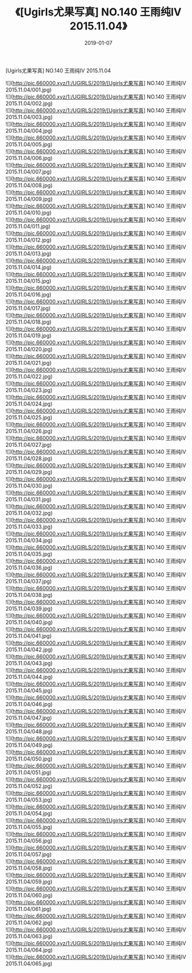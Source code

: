 ﻿---
layout: post
title:  《[Ugirls尤果写真] NO.140 王雨纯Ⅳ 2015.11.04》
date:   2019-01-07
img: http://pic.660000.xyz/1:/UGIRLS/2019/[Ugirls尤果写真] NO.140 王雨纯Ⅳ 2015.11.04/000.jpg
categories: [美女, 清纯, 唯美]
---

[Ugirls尤果写真] NO.140 王雨纯Ⅳ 2015.11.04

 ![](http://pic.660000.xyz/1:/UGIRLS/2019/[Ugirls尤果写真] NO.140 王雨纯Ⅳ 2015.11.04/001.jpg) <br>![](http://pic.660000.xyz/1:/UGIRLS/2019/[Ugirls尤果写真] NO.140 王雨纯Ⅳ 2015.11.04/002.jpg) <br>![](http://pic.660000.xyz/1:/UGIRLS/2019/[Ugirls尤果写真] NO.140 王雨纯Ⅳ 2015.11.04/003.jpg) <br>![](http://pic.660000.xyz/1:/UGIRLS/2019/[Ugirls尤果写真] NO.140 王雨纯Ⅳ 2015.11.04/004.jpg) <br>![](http://pic.660000.xyz/1:/UGIRLS/2019/[Ugirls尤果写真] NO.140 王雨纯Ⅳ 2015.11.04/005.jpg) <br>![](http://pic.660000.xyz/1:/UGIRLS/2019/[Ugirls尤果写真] NO.140 王雨纯Ⅳ 2015.11.04/006.jpg) <br>![](http://pic.660000.xyz/1:/UGIRLS/2019/[Ugirls尤果写真] NO.140 王雨纯Ⅳ 2015.11.04/007.jpg) <br>![](http://pic.660000.xyz/1:/UGIRLS/2019/[Ugirls尤果写真] NO.140 王雨纯Ⅳ 2015.11.04/008.jpg) <br>![](http://pic.660000.xyz/1:/UGIRLS/2019/[Ugirls尤果写真] NO.140 王雨纯Ⅳ 2015.11.04/009.jpg) <br>![](http://pic.660000.xyz/1:/UGIRLS/2019/[Ugirls尤果写真] NO.140 王雨纯Ⅳ 2015.11.04/010.jpg) <br>![](http://pic.660000.xyz/1:/UGIRLS/2019/[Ugirls尤果写真] NO.140 王雨纯Ⅳ 2015.11.04/011.jpg) <br>![](http://pic.660000.xyz/1:/UGIRLS/2019/[Ugirls尤果写真] NO.140 王雨纯Ⅳ 2015.11.04/012.jpg) <br>![](http://pic.660000.xyz/1:/UGIRLS/2019/[Ugirls尤果写真] NO.140 王雨纯Ⅳ 2015.11.04/013.jpg) <br>![](http://pic.660000.xyz/1:/UGIRLS/2019/[Ugirls尤果写真] NO.140 王雨纯Ⅳ 2015.11.04/014.jpg) <br>![](http://pic.660000.xyz/1:/UGIRLS/2019/[Ugirls尤果写真] NO.140 王雨纯Ⅳ 2015.11.04/015.jpg) <br>![](http://pic.660000.xyz/1:/UGIRLS/2019/[Ugirls尤果写真] NO.140 王雨纯Ⅳ 2015.11.04/016.jpg) <br>![](http://pic.660000.xyz/1:/UGIRLS/2019/[Ugirls尤果写真] NO.140 王雨纯Ⅳ 2015.11.04/017.jpg) <br>![](http://pic.660000.xyz/1:/UGIRLS/2019/[Ugirls尤果写真] NO.140 王雨纯Ⅳ 2015.11.04/018.jpg) <br>![](http://pic.660000.xyz/1:/UGIRLS/2019/[Ugirls尤果写真] NO.140 王雨纯Ⅳ 2015.11.04/019.jpg) <br>![](http://pic.660000.xyz/1:/UGIRLS/2019/[Ugirls尤果写真] NO.140 王雨纯Ⅳ 2015.11.04/020.jpg) <br>![](http://pic.660000.xyz/1:/UGIRLS/2019/[Ugirls尤果写真] NO.140 王雨纯Ⅳ 2015.11.04/021.jpg) <br>![](http://pic.660000.xyz/1:/UGIRLS/2019/[Ugirls尤果写真] NO.140 王雨纯Ⅳ 2015.11.04/022.jpg) <br>![](http://pic.660000.xyz/1:/UGIRLS/2019/[Ugirls尤果写真] NO.140 王雨纯Ⅳ 2015.11.04/023.jpg) <br>![](http://pic.660000.xyz/1:/UGIRLS/2019/[Ugirls尤果写真] NO.140 王雨纯Ⅳ 2015.11.04/024.jpg) <br>![](http://pic.660000.xyz/1:/UGIRLS/2019/[Ugirls尤果写真] NO.140 王雨纯Ⅳ 2015.11.04/025.jpg) <br>![](http://pic.660000.xyz/1:/UGIRLS/2019/[Ugirls尤果写真] NO.140 王雨纯Ⅳ 2015.11.04/026.jpg) <br>![](http://pic.660000.xyz/1:/UGIRLS/2019/[Ugirls尤果写真] NO.140 王雨纯Ⅳ 2015.11.04/027.jpg) <br>![](http://pic.660000.xyz/1:/UGIRLS/2019/[Ugirls尤果写真] NO.140 王雨纯Ⅳ 2015.11.04/028.jpg) <br>![](http://pic.660000.xyz/1:/UGIRLS/2019/[Ugirls尤果写真] NO.140 王雨纯Ⅳ 2015.11.04/029.jpg) <br>![](http://pic.660000.xyz/1:/UGIRLS/2019/[Ugirls尤果写真] NO.140 王雨纯Ⅳ 2015.11.04/030.jpg) <br>![](http://pic.660000.xyz/1:/UGIRLS/2019/[Ugirls尤果写真] NO.140 王雨纯Ⅳ 2015.11.04/031.jpg) <br>![](http://pic.660000.xyz/1:/UGIRLS/2019/[Ugirls尤果写真] NO.140 王雨纯Ⅳ 2015.11.04/032.jpg) <br>![](http://pic.660000.xyz/1:/UGIRLS/2019/[Ugirls尤果写真] NO.140 王雨纯Ⅳ 2015.11.04/033.jpg) <br>![](http://pic.660000.xyz/1:/UGIRLS/2019/[Ugirls尤果写真] NO.140 王雨纯Ⅳ 2015.11.04/034.jpg) <br>![](http://pic.660000.xyz/1:/UGIRLS/2019/[Ugirls尤果写真] NO.140 王雨纯Ⅳ 2015.11.04/035.jpg) <br>![](http://pic.660000.xyz/1:/UGIRLS/2019/[Ugirls尤果写真] NO.140 王雨纯Ⅳ 2015.11.04/036.jpg) <br>![](http://pic.660000.xyz/1:/UGIRLS/2019/[Ugirls尤果写真] NO.140 王雨纯Ⅳ 2015.11.04/037.jpg) <br>![](http://pic.660000.xyz/1:/UGIRLS/2019/[Ugirls尤果写真] NO.140 王雨纯Ⅳ 2015.11.04/038.jpg) <br>![](http://pic.660000.xyz/1:/UGIRLS/2019/[Ugirls尤果写真] NO.140 王雨纯Ⅳ 2015.11.04/039.jpg) <br>![](http://pic.660000.xyz/1:/UGIRLS/2019/[Ugirls尤果写真] NO.140 王雨纯Ⅳ 2015.11.04/040.jpg) <br>![](http://pic.660000.xyz/1:/UGIRLS/2019/[Ugirls尤果写真] NO.140 王雨纯Ⅳ 2015.11.04/041.jpg) <br>![](http://pic.660000.xyz/1:/UGIRLS/2019/[Ugirls尤果写真] NO.140 王雨纯Ⅳ 2015.11.04/042.jpg) <br>![](http://pic.660000.xyz/1:/UGIRLS/2019/[Ugirls尤果写真] NO.140 王雨纯Ⅳ 2015.11.04/043.jpg) <br>![](http://pic.660000.xyz/1:/UGIRLS/2019/[Ugirls尤果写真] NO.140 王雨纯Ⅳ 2015.11.04/044.jpg) <br>![](http://pic.660000.xyz/1:/UGIRLS/2019/[Ugirls尤果写真] NO.140 王雨纯Ⅳ 2015.11.04/045.jpg) <br>![](http://pic.660000.xyz/1:/UGIRLS/2019/[Ugirls尤果写真] NO.140 王雨纯Ⅳ 2015.11.04/046.jpg) <br>![](http://pic.660000.xyz/1:/UGIRLS/2019/[Ugirls尤果写真] NO.140 王雨纯Ⅳ 2015.11.04/047.jpg) <br>![](http://pic.660000.xyz/1:/UGIRLS/2019/[Ugirls尤果写真] NO.140 王雨纯Ⅳ 2015.11.04/048.jpg) <br>![](http://pic.660000.xyz/1:/UGIRLS/2019/[Ugirls尤果写真] NO.140 王雨纯Ⅳ 2015.11.04/049.jpg) <br>![](http://pic.660000.xyz/1:/UGIRLS/2019/[Ugirls尤果写真] NO.140 王雨纯Ⅳ 2015.11.04/050.jpg) <br>![](http://pic.660000.xyz/1:/UGIRLS/2019/[Ugirls尤果写真] NO.140 王雨纯Ⅳ 2015.11.04/051.jpg) <br>![](http://pic.660000.xyz/1:/UGIRLS/2019/[Ugirls尤果写真] NO.140 王雨纯Ⅳ 2015.11.04/052.jpg) <br>![](http://pic.660000.xyz/1:/UGIRLS/2019/[Ugirls尤果写真] NO.140 王雨纯Ⅳ 2015.11.04/053.jpg) <br>![](http://pic.660000.xyz/1:/UGIRLS/2019/[Ugirls尤果写真] NO.140 王雨纯Ⅳ 2015.11.04/054.jpg) <br>![](http://pic.660000.xyz/1:/UGIRLS/2019/[Ugirls尤果写真] NO.140 王雨纯Ⅳ 2015.11.04/055.jpg) <br>![](http://pic.660000.xyz/1:/UGIRLS/2019/[Ugirls尤果写真] NO.140 王雨纯Ⅳ 2015.11.04/056.jpg) <br>![](http://pic.660000.xyz/1:/UGIRLS/2019/[Ugirls尤果写真] NO.140 王雨纯Ⅳ 2015.11.04/057.jpg) <br>![](http://pic.660000.xyz/1:/UGIRLS/2019/[Ugirls尤果写真] NO.140 王雨纯Ⅳ 2015.11.04/058.jpg) <br>![](http://pic.660000.xyz/1:/UGIRLS/2019/[Ugirls尤果写真] NO.140 王雨纯Ⅳ 2015.11.04/059.jpg) <br>![](http://pic.660000.xyz/1:/UGIRLS/2019/[Ugirls尤果写真] NO.140 王雨纯Ⅳ 2015.11.04/060.jpg) <br>![](http://pic.660000.xyz/1:/UGIRLS/2019/[Ugirls尤果写真] NO.140 王雨纯Ⅳ 2015.11.04/061.jpg) <br>![](http://pic.660000.xyz/1:/UGIRLS/2019/[Ugirls尤果写真] NO.140 王雨纯Ⅳ 2015.11.04/062.jpg) <br>![](http://pic.660000.xyz/1:/UGIRLS/2019/[Ugirls尤果写真] NO.140 王雨纯Ⅳ 2015.11.04/063.jpg) <br>![](http://pic.660000.xyz/1:/UGIRLS/2019/[Ugirls尤果写真] NO.140 王雨纯Ⅳ 2015.11.04/064.jpg) <br>![](http://pic.660000.xyz/1:/UGIRLS/2019/[Ugirls尤果写真] NO.140 王雨纯Ⅳ 2015.11.04/065.jpg) <br>